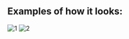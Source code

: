 ## Examples of how it looks:

![1](https://images2.imgbox.com/cd/02/YywaKNGw_o.png)
![2](https://images2.imgbox.com/41/3b/eGAIdNxR_o.png)
                                                
   
